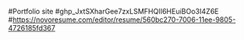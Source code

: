 #Portfolio site
#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 
#https://novoresume.com/editor/resume/560bc270-7006-11ee-9805-4726185fd367